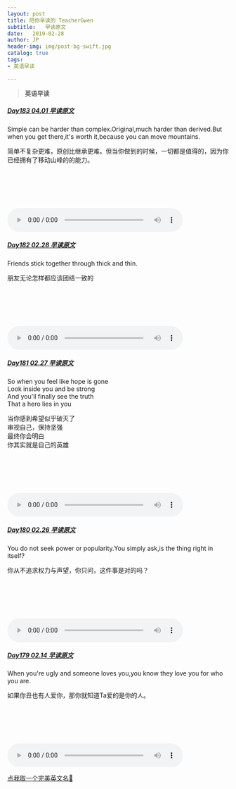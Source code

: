 ```yaml
---
layout: post
title: 陪你早读的 TeacherGwen
subtitle:   早读原文
date:   2019-02-28
author: JP
header-img: img/post-bg-swift.jpg
catalog: true
tags:
- 英语早读

---
```


>  **英语早读**

##### [Day183 04.01 早读原文](https://mp.weixin.qq.com/s/-RV9X2HRCdUMVLJa8HhYDQ)

Simple can be harder than complex.Original,much harder than derived.But when you get there,it's worth it,because you can move mountains.

简单不复杂更难，原创比继承更难。但当你做到的时候，一切都是值得的，因为你已经拥有了移动山峰的的能力。

<audio style="height:140;width:400;" controls="controls" src="https://res.wx.qq.com/voice/getvoice?mediaid=MzI4OTAyODUxNF8yNjUzNTIxNTM5">
</audio>


##### [Day182 02.28 早读原文](https://mp.weixin.qq.com/s/qVddL76XLVt4MPCYNrxXmw)

Friends stick together through thick and thin.

朋友无论怎样都应该团结一致的

<audio style="height:140;width:400;" controls="controls" src="https://res.wx.qq.com/voice/getvoice?mediaid=MzI4OTAyODUxNF8yNjUzNTIwNDYw">
</audio>

##### [Day181 02.27 早读原文](https://mp.weixin.qq.com/s/mrkUWEmR_JceJFJjvl6ROg)

So when you feel like hope is gone<br>
Look inside you and be strong<br>
And you'll finally see the truth<br>
That a hero lies in you

当你感到希望似乎破灭了<br>
审视自己，保持坚强<br>
最终你会明白<br>
你其实就是自己的英雄

<audio style="height:140;width:400;" controls="controls" src="https://res.wx.qq.com/voice/getvoice?mediaid=MzI4OTAyODUxNF8yNjUzNTIwNDUw">
</audio>

##### [Day180 02.26 早读原文](https://mp.weixin.qq.com/s/YR9oB-GewPpH_pWi0OMFPA)

You do not seek power or popularity.You simply ask,is the thing right in itself?

你从不追求权力与声望，你只问，这件事是对的吗？

<audio style="height:140;width:400;" controls="controls" src="https://res.wx.qq.com/voice/getvoice?mediaid=MzI4OTAyODUxNF8yNjUzNTIwNDM3">
</audio>

##### [Day179 02.14 早读原文](https://mp.weixin.qq.com/s/xgtKN4KVsKF3CruATXOEEQ)

When you're ugly and someone loves you,you know they love you for who you are.

如果你丑也有人爱你，那你就知道Ta爱的是你的人。

<audio style="height:140;width:400;" controls="controls" src="https://res.wx.qq.com/voice/getvoice?mediaid=MzI4OTAyODUxNF8yNjUzNTE5OTk2">
</audio>



[点我取一个完美英文名🌹](http://ename.shanbay.com.cn)
